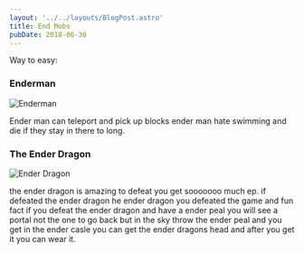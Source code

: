 ```yaml
---
layout: '../../layouts/BlogPost.astro'
title: End Mobs
pubDate: 2018-06-30
---
```


Way to easy:

### Enderman

![Enderman](/enderman.png)

Ender man can teleport and pick up blocks ender man hate swimming and die if
they stay in there to long.

### The Ender Dragon

![Ender Dragon](/ender-dragon.png)

the ender dragon is amazing to defeat you get sooooooo much ep. if defeated the
ender dragon he ender dragon you defeated the game and fun fact if you defeat
the ender dragon and have a ender peal you will see a portal not the one to go
back but in the sky throw the ender peal and you get in the ender casle you can
get the ender dragons head and after you get it you can wear it.
